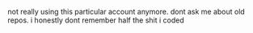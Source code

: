 not really using this particular account anymore. dont ask me about old repos. i honestly dont remember half the shit i coded
